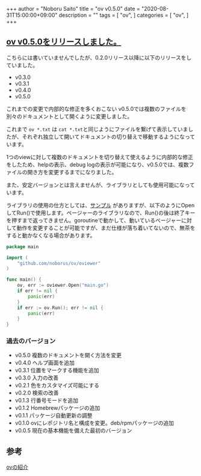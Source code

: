 +++
author = "Noboru Saito"
title = "ov v0.5.0"
date = "2020-08-31T15:00:00+09:00"
description = ""
tags = [
    "ov",
]
categories = [
    "ov",
]
+++

## [ov v0.5.0をリリースしました。](https://github.com/noborus/ov/releases/tag/v0.5.0)

こちらには書いていませんでしたが、0.2.0リリース以降に以下のリリースをしていました。

* v0.3.0
* v0.3.1
* v0.4.0
* v0.5.0

これまでの変更で内部的な修正を多くおこない v0.5.0では複数のファイルを別々のドキュメントとして開くように変更しました。

これまで `ov *.txt` は `cat *.txt`と同じようにファイルを繋げて表示していましたが、それぞれ独立して開いてドキュメントの切り替えで移動するようになっています。

1つのviewに対して複数のドキュメントを切り替えて使えるように内部的な修正をしたため、helpの表示、debug logの表示が可能になり、v0.5.0では、複数ファイルの開き方を変更するまでになりました。

また、安定バージョンとは言えませんが、ライブラリとしても使用可能になっています。

ライブラリの使用の仕方としては、[サンプル](https://github.com/noborus/ov/blob/master/_example/simple/main.go) がありますが、以下のようにOpenしてRun()で使用します。ページャーのライブラリなので、Run()の後は終了キーを押すまで返ってきません。goroutineで動かして、動いているページャーに対して動作を変更することが可能ですが、まだ仕様が落ち着いてないので、無茶をすると動かなくなる場合があります。

```go
package main

import (
	"github.com/noborus/ov/oviewer"
)

func main() {
	ov, err := oviewer.Open("main.go")
	if err != nil {
		panic(err)
	}
	if err := ov.Run(); err != nil {
		panic(err)
	}
}
```

### 過去のバージョン

* v0.5.0 複数のドキュメントを開く方法を変更
* v0.4.0 ヘルプ画面を追加
* v0.3.1 位置をマークする機能を追加
* v0.3.0 入力の改善
* v0.2.1 色をカスタマイズ可能にする
* v0.2.0 検索の改善
* v0.1.3 行番号モードを追加
* v0.1.2 Homebrewパッケージの追加
* v0.1.1 パッケージ自動更新の調整
* v0.1.0 ovにレポジトリ名と構成を変更。deb/rpmパッケージの追加
* v0.0.5 現在の基本機能を備えた最初のバージョン

## 参考

[ovの紹介](../oviewer)
